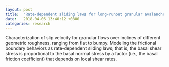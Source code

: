 ```yaml
---
layout: post
title:  "Rate-dependent sliding laws for long-runout granular avalanches "
date:   2018-04-06 13:40:12 +0800
categories: research
---
```


Characterization of slip velocity for granular flows over inclines of different geometric roughness, ranging from flat to bumpy. Modeling the frictional boundary behaviors as rate-dependent sliding laws; that is, the basal shear stress is proportional to the basal normal stress by a factor (i.e., the basal friction coefficient) that depends on local shear rates.

<!-- This project aims to understand the effect of base roughness in granular flows. The
geometric roughness of a base made of spheres is first characterized, with a wide range
of particle size and packing arrangement (check out [here][1]). 

[1]: http://doi.org/10.1103/PhysRevE.94.052901  -->
